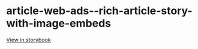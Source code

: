 # article-web-ads--rich-article-story-with-image-embeds

[View in storybook](https://raw.githack.com/Independent-Digital-News-and-Media-Ltd/indy-pwamp-sb/PR-1988-sb/index.html?path=/story/article-web-ads--rich-article-story-with-image-embeds)